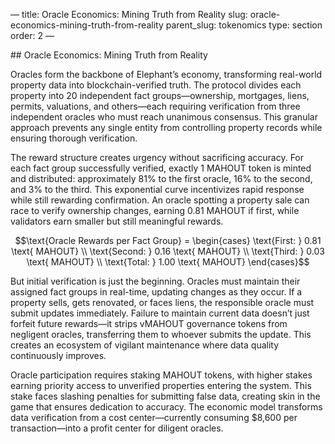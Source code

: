 — title: Oracle Economics: Mining Truth from Reality slug:
oracle-economics-mining-truth-from-reality parent\_slug: tokenomics
type: section order: 2 —

\## Oracle Economics: Mining Truth from Reality

Oracles form the backbone of Elephant’s economy, transforming real-world
property data into blockchain-verified truth. The protocol divides each
property into 20 independent fact groups—ownership, mortgages, liens,
permits, valuations, and others—each requiring verification from three
independent oracles who must reach unanimous consensus. This granular
approach prevents any single entity from controlling property records
while ensuring thorough verification.

The reward structure creates urgency without sacrificing accuracy. For
each fact group successfully verified, exactly 1 MAHOUT token is minted
and distributed: approximately 81% to the first oracle, 16% to the
second, and 3% to the third. This exponential curve incentivizes rapid
response while still rewarding confirmation. An oracle spotting a
property sale can race to verify ownership changes, earning 0.81 MAHOUT
if first, while validators earn smaller but still meaningful rewards.

$$\text{Oracle Rewards per Fact Group} = \begin{cases}
\text{First: } 0.81 \text{ MAHOUT} \\
\text{Second: } 0.16 \text{ MAHOUT} \\
\text{Third: } 0.03 \text{ MAHOUT} \\
\text{Total: } 1.00 \text{ MAHOUT}
\end{cases}$$

But initial verification is just the beginning. Oracles must maintain
their assigned fact groups in real-time, updating changes as they occur.
If a property sells, gets renovated, or faces liens, the responsible
oracle must submit updates immediately. Failure to maintain current data
doesn’t just forfeit future rewards—it strips vMAHOUT governance tokens
from negligent oracles, transferring them to whoever submits the update.
This creates an ecosystem of vigilant maintenance where data quality
continuously improves.

Oracle participation requires staking MAHOUT tokens, with higher stakes
earning priority access to unverified properties entering the system.
This stake faces slashing penalties for submitting false data, creating
skin in the game that ensures dedication to accuracy. The economic model
transforms data verification from a cost center—currently consuming
$8,600 per transaction—into a profit center for diligent oracles.
